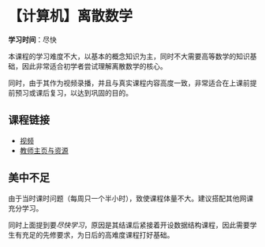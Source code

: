 # 【计算机】离散数学

**学习时间**：尽快

本课程的学习难度不大，以基本的概念知识为主，同时不大需要高等数学的知识基础，因此非常适合初学者尝试理解离散数学的核心。

同时，由于其作为视频录播，并且与真实课程内容高度一致，非常适合在上课前提前预习或课后复习，以达到巩固的目的。

## 课程链接
* [视频](https://www.bilibili.com/video/BV1jH4y1r7Lq/?share_source=copy_web&vd_source=8d78cf78956a51a89d394436569f33eb)
* [教师主页与资源](http://faculty.uestc.edu.cn/lixianbo/zh_CN/index.htm)

## 美中不足
由于当时课时问题（每周只一个半小时），致使课程体量不大。建议搭配其他网课充分学习。

同时上面提到要*尽快学习*，原因是其结课后紧接着开设数据结构课程，因此需要学生有充足的先修要求，为日后的高难度课程打好基础。